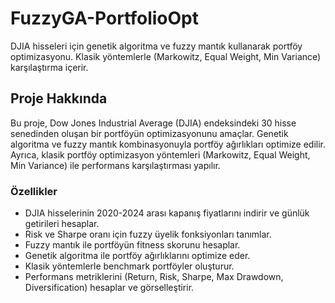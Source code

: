 # FuzzyGA-PortfolioOpt
DJIA hisseleri için genetik algoritma ve fuzzy mantık kullanarak portföy optimizasyonu. Klasik yöntemlerle (Markowitz, Equal Weight, Min Variance) karşılaştırma içerir.

## Proje Hakkında
Bu proje, Dow Jones Industrial Average (DJIA) endeksindeki 30 hisse senedinden oluşan bir portföyün optimizasyonunu amaçlar. Genetik algoritma ve fuzzy mantık kombinasyonuyla portföy ağırlıkları optimize edilir. Ayrıca, klasik portföy optimizasyon yöntemleri (Markowitz, Equal Weight, Min Variance) ile performans karşılaştırması yapılır.

### Özellikler
- DJIA hisselerinin 2020-2024 arası kapanış fiyatlarını indirir ve günlük getirileri hesaplar.
- Risk ve Sharpe oranı için fuzzy üyelik fonksiyonları tanımlar.
- Fuzzy mantık ile portföyün fitness skorunu hesaplar.
- Genetik algoritma ile portföy ağırlıklarını optimize eder.
- Klasik yöntemlerle benchmark portföyler oluşturur.
- Performans metriklerini (Return, Risk, Sharpe, Max Drawdown, Diversification) hesaplar ve görselleştirir.

